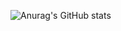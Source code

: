 ![Anurag's GitHub stats](https://github-readme-stats.vercel.app/api?username=guilhermeDTNA&hide=contribs,prs)
